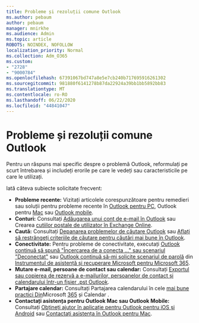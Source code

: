 ```yaml
---
title: Probleme și rezoluții comune Outlook
ms.author: pebaum
author: pebaum
manager: mnirkhe
ms.audience: Admin
ms.topic: article
ROBOTS: NOINDEX, NOFOLLOW
localization_priority: Normal
ms.collection: Adm_O365
ms.custom:
- "2728"
- "9000784"
ms.openlocfilehash: 67391067bd747a8e5e7cb240b717695916261302
ms.sourcegitcommit: 981880f6141278b87da22924a39bb1bb5892bb83
ms.translationtype: MT
ms.contentlocale: ro-RO
ms.lasthandoff: 06/22/2020
ms.locfileid: "44841047"
---
```

# <a name="outlook-common-issues-and-resolutions"></a>Probleme și rezoluții comune Outlook

Pentru un răspuns mai specific despre o problemă Outlook, reformulați pe scurt întrebarea și includeți erorile pe care le vedeți sau caracteristicile pe care le utilizați.

Iată câteva subiecte solicitate frecvent:

- **Probleme recente:**  Vizitați articolele corespunzătoare pentru remedieri sau soluții pentru probleme recente în [Outlook pentru PC](https://support.office.com/article/ecf61305-f84f-4e13-bb73-95a214ac1230), Outlook pentru [Mac](https://support.office.com/article/54afa5e3-db38-422a-9d94-3b55330ded8e) sau [Outlook mobile](https://support.office.com/article/a264ef01-9c88-48fb-9285-7017e4f31f02).
- **Conturi:**  Consultați [Adăugarea unui cont de e-mail în Outlook](https://support.office.com/article/6e27792a-9267-4aa4-8bb6-c84ef146101b) sau Crearea [cutiilor poștale de utilizator în Exchange Online](https://docs.microsoft.com/Exchange/recipients-in-exchange-online/create-user-mailboxes).
- **Caută:**  Consultați [Depanarea problemelor de căutare Outlook](https://support.office.com/article/2556b11f-f4d8-46be-b0a7-de33a3f4f066) sau [Aflați să restrângeți criteriile de căutare pentru căutări mai bune în Outlook](https://support.office.com/article/D824D1E9-A255-4C8A-8553-276FB895A8DA).
- **Conectivitate:**  Pentru probleme de conectivitate, executați [Outlook continuă să spună "Încercarea de a conecta ..." sau scenariul "Deconectat"](https://aka.ms/SaRA-OutlookDisconnect) sau [Outlook continuă să-mi solicite scenariul de parolă](https://aka.ms/SaRA-OutlookPwdPrompt) din [Instrumentul de asistență și recuperare Microsoft pentru Microsoft 365](https://diagnostics.outlook.com/#/).
- **Mutare e-mail, persoane de contact sau calendar:**  Consultați [Exportul sau copierea de rezervă a e-mailurilor, persoanelor de contact și calendarului într-un fișier .pst Outlook](https://support.office.com/article/14252b52-3075-4e9b-be4e-ff9ef1068f91).
- **Partajare calendar:**  Consultați Partajarea calendarului în cele [mai bune practici Din](https://support.office.com/article/D93F72D3-2361-4E0D-8D6A-5C4939C17F39)Microsoft [365](https://support.office.com/article/b576ecc3-0945-4d75-85f1-5efafb8a37b4) și Calendar .
- **Contactați asistența pentru Outlook Mac sau Outlook Mobile:**  Consultați [Obțineți ajutor în aplicație pentru Outlook pentru iOS și Android](https://support.office.com/article/218a22d1-9fa5-4889-b689-de1c63493243) sau [Contactați asistența în Outlook pentru Mac](https://support.office.com/article/d0410177-8e65-4487-93f7-206a3a3d71a8).
